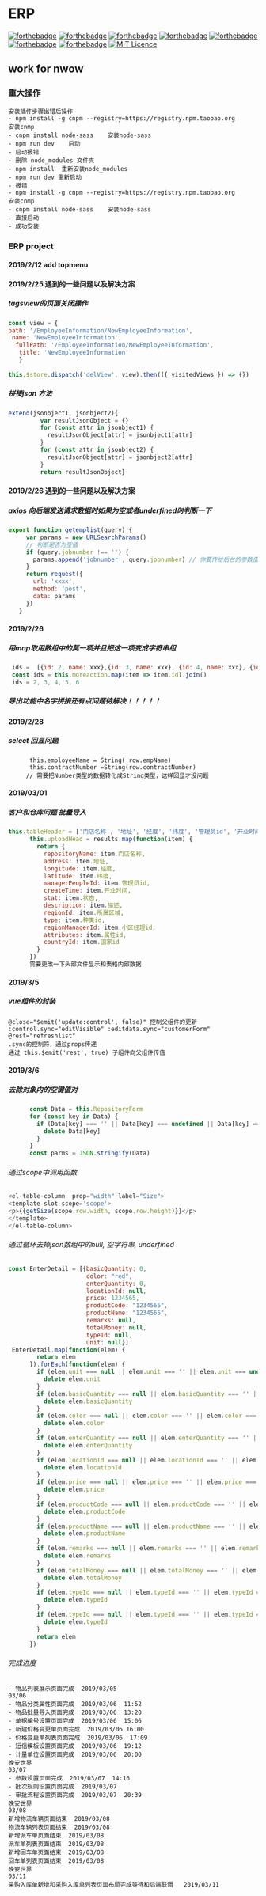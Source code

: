 # ERP  
[![forthebadge](https://forthebadge.com/images/badges/built-with-love.svg)](https://forthebadge.com)
[![forthebadge](https://forthebadge.com/images/badges/made-with-crayons.svg)](https://forthebadge.com)
[![forthebadge](https://forthebadge.com/images/badges/uses-html.svg)](https://forthebadge.com)
[![forthebadge](https://forthebadge.com/images/badges/uses-js.svg)](https://forthebadge.com)
[![forthebadge](https://forthebadge.com/images/badges/uses-git.svg)](https://forthebadge.com)
[![forthebadge](https://forthebadge.com/images/badges/made-with-javascript.svg)](https://forthebadge.com)
[![forthebadge](https://forthebadge.com/images/badges/made-with-vue.svg)](https://forthebadge.com)
[![MIT Licence](https://badges.frapsoft.com/os/mit/mit.svg?v=103)](https://opensource.org/licenses/mit-license.php)
## work for nwow  
###  重大操作  
```
安装插件步骤出错后操作
- npm install -g cnpm --registry=https://registry.npm.taobao.org     安装cnmp
- cnpm install node-sass    安装node-sass
- npm run dev    启动
- 启动报错  
- 删除 node_modules 文件夹
- npm install  重新安装node_modules
- npm run dev 重新启动
- 报错
- npm install -g cnpm --registry=https://registry.npm.taobao.org     安装cnmp
- cnpm install node-sass    安装node-sass
- 直接启动
- 成功安装
```
### ERP project  
#### 2019/2/12 add topmenu  
#### 2019/2/25 遇到的一些问题以及解决方案
##### tagsview的页面关闭操作  
```js  
const view = { 
path: '/EmployeeInformation/NewEmployeeInformation',
 name: 'NewEmployeeInformation',
  fullPath: '/EmployeeInformation/NewEmployeeInformation',
   title: 'NewEmployeeInformation' 
   }  
   
this.$store.dispatch('delView', view).then(({ visitedViews }) => {})
```  
          
##### 拼接json 方法
```js
extend(jsonbject1, jsonbject2){
         var resultJsonObject = {}
         for (const attr in jsonbject1) {
           resultJsonObject[attr] = jsonbject1[attr]
         }
         for (const attr in jsonbject2) {
           resultJsonObject[attr] = jsonbject2[attr]
         }
         return resultJsonObject} 
```  

         
#### 2019/2/26 遇到的一些问题以及解决方案         
#####  axios 向后端发送请求数据时如果为空或者underfined时判断一下  
```js
export function getemplist(query) {
     var params = new URLSearchParams()
     // 判断是否为空值
     if (query.jobnumber !== '') {
       params.append('jobnumber', query.jobnumber) // 你要传给后台的参数值 key/value
     }
     return request({
       url: 'xxxx',
       method: 'post',
       data: params
     })
   }
```    
#### 2019/2/26   
##### 用map取用数组中的莫一项并且把这一项变成字符串组  
```js
 ids =  [{id: 2, name: xxx},{id: 3, name: xxx}, {id: 4, name: xxx}, {id: 5, name: xxx}]
 const ids = this.moreaction.map(item => item.id).join()
 ids = 2, 3, 4, 5, 6
```
##### 导出功能中名字拼接还有点问题待解决！！！！！  

#### 2019/2/28
##### select 回显问题  
```
      this.employeeName = String( row.empName)
      this.contractNumber =String(row.contractNumber) 
     // 需要把Number类型的数据转化成String类型，这样回显才没问题
```  

#### 2019/03/01  
##### 客户和仓库问题 批量导入  
```js
this.tableHeader = ['门店名称', '地址', '经度', '纬度', '管理员id', '开业时间', '状态', '描述', '所属区域', '种类id', '小区经理id', '属性id', '国家id']
      this.uploadHead = results.map(function(item) {
        return {
          repositoryName: item.门店名称,
          address: item.地址,
          longitude: item.经度,
          latitude: item.纬度,
          managerPeopleId: item.管理员id,
          createTime: item.开业时间,
          stat: item.状态,
          description: item.描述,
          regionId: item.所属区域,
          type: item.种类id,
          regionManagerId: item.小区经理id,
          attributes: item.属性id,
          countryId: item.国家id
        }
      })
      需要更改一下头部文件显示和表格内部数据
```  


#### 2019/3/5  
##### vue组件的封装  
```angular2html
@close="$emit('update:control', false)" 控制父组件的更新
:control.sync="editVisible" :editdata.sync="customerForm" @rest="refreshlist"
.sync的控制符，通过props传递
通过 this.$emit('rest', true) 子组件向父组件传值

```    
#### 2019/3/6  
##### 去除对象内的空键值对  
```js
      const Data = this.RepositoryForm
      for (const key in Data) {
        if (Data[key] === '' || Data[key] === undefined || Data[key] === null) {
          delete Data[key]
        }
      }
      const parms = JSON.stringify(Data)
```

###### 通过scope中调用函数
```js
<el-table-column  prop="width" label="Size">
<template slot-scope='scope'>
<p>{{getSize(scope.row.width, scope.row.height)}}</p>
</template>
</el-table-column>
```  
######  通过循环去掉json数组中的null, 空字符串, underfined
```js
const EnterDetail = [{basicQuantity: 0,
                      color: "red",
                      enterQuantity: 0,
                      locationId: null,
                      price: 1234565,
                      productCode: "1234565",
                      productName: "1234565",
                      remarks: null,
                      totalMoney: null,
                      typeId: null,
                      unit: null}]
 EnterDetail.map(function(elem) {
        return elem
      }).forEach(function(elem) {
        if (elem.unit === null || elem.unit === '' || elem.unit === undefined) {
          delete elem.unit
        }
        if (elem.basicQuantity === null || elem.basicQuantity === '' || elem.basicQuantity === undefined) {
          delete elem.basicQuantity
        }
        if (elem.color === null || elem.color === '' || elem.color === undefined) {
          delete elem.color
        }
        if (elem.enterQuantity === null || elem.enterQuantity === '' || elem.enterQuantity === undefined) {
          delete elem.enterQuantity
        }
        if (elem.locationId === null || elem.locationId === '' || elem.locationId === undefined) {
          delete elem.locationId
        }
        if (elem.price === null || elem.price === '' || elem.price === undefined) {
          delete elem.price
        }
        if (elem.productCode === null || elem.productCode === '' || elem.productCode === undefined) {
          delete elem.productCode
        }
        if (elem.productName === null || elem.productName === '' || elem.productName === undefined) {
          delete elem.productName
        }
        if (elem.remarks === null || elem.remarks === '' || elem.remarks === undefined) {
          delete elem.remarks
        }
        if (elem.totalMoney === null || elem.totalMoney === '' || elem.totalMoney === undefined) {
          delete elem.totalMoney
        }
        if (elem.typeId === null || elem.typeId === '' || elem.typeId === undefined) {
          delete elem.typeId
        }
        if (elem.typeId === null || elem.typeId === '' || elem.typeId === undefined) {
          delete elem.typeId
        }
        return elem
      })
```
###### 完成进度  
```text
- 物品列表展示页面完成  2019/03/05
03/06
- 物品分类属性页面完成  2019/03/06  11:52
- 物品批量导入页面完成  2019/03/06  13:20
- 单据编号设置页面完成  2019/03/06  15:06
- 新建价格变更单页面完成  2019/03/06 16:00
- 价格变更单列表页面完成  2019/03/06  17:09
- 短信模板设置页面完成  2019/03/06  19:12
- 计量单位设置页面完成  2019/03/06  20:00
晚安世界
03/07
- 参数设置页面完成  2019/03/07  14:16
- 批次规则设置页面完成  2019/03/07
- 审批流程设置页面完成  2019/03/07  20:39
晚安世界
03/08
新增物流车辆页面结束  2019/03/08
物流车辆列表页面结束  2019/03/08
新增派车单页面结束  2019/03/08
派车单列表页面结束  2019/03/08  
新增回车单页面结束  2019/03/08
回车单列表页面结束  2019/03/08
晚安世界
03/11
采购入库单新增和采购入库单列表页面布局完成等待和后端联调   2019/03/11

```
